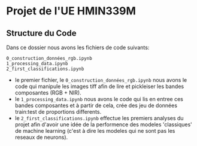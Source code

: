 
# Projet de l'UE HMIN339M
## Structure du Code

Dans ce dossier nous avons les fichiers de code suivants:
```
0_construction_données_rgb.ipynb
1_processing_data.ipynb
2_first_classifications.ipynb
```
- le premier fichier, le `0_construction_données_rgb.ipynb` nous avons le code qui manipule les images tiff afin de lire et pickleiser les bandes composantes (RGB + NIR).
- le `1_processing_data.ipynb` nous avons le code qui lis en entree ces bandes composantes et à partir de cela, crée des jeu de données train:test de proportions differents.
- le `2_first_classifications.ipynb` effectue les premiers analyses du projet afin d'avoir une idée de la performence des modeles 'classiques' de machine learning (c'est à dire les modeles qui ne sont pas les reseaux de neurons).
